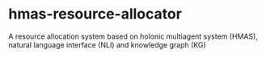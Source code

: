 # hmas-resource-allocator
A resource allocation system based on holonic multiagent system (HMAS), natural language interface (NLI) and knowledge graph (KG)
